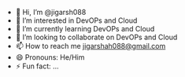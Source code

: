 - 👋 Hi, I’m @jigarsh088
- 👀 I’m interested in DevOPs and Cloud
- 🌱 I’m currently learning DevOPs and Cloud
- 💞️ I’m looking to collaborate on DevOPs and Cloud
- 📫 How to reach me jigarshah088@gmail.com
- 😄 Pronouns: He/Him 
- ⚡ Fun fact: ...

<!---
jigarsh088/jigarsh088 is a ✨ special ✨ repository because its `README.md` (this file) appears on your GitHub profile.
You can click the Preview link to take a look at your changes.
--->
